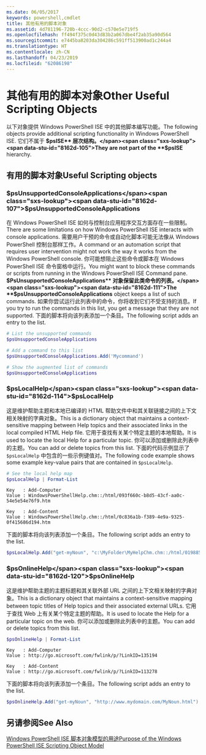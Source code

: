 ```yaml
---
ms.date: 06/05/2017
keywords: powershell,cmdlet
title: 其他有用的脚本对象
ms.assetid: 4d781196-720b-4ccc-90d2-c570e5e719f5
ms.openlocfilehash: ff494f375c0d43d83b2a067dbe4f2ab35a90d564
ms.sourcegitcommit: e7445ba8203da304286c591ff513900ad1c244a4
ms.translationtype: HT
ms.contentlocale: zh-CN
ms.lasthandoff: 04/23/2019
ms.locfileid: "62086198"
---
```

# <a name="other-useful-scripting-objects"></a><span data-ttu-id="8162d-103">其他有用的脚本对象</span><span class="sxs-lookup"><span data-stu-id="8162d-103">Other Useful Scripting Objects</span></span>

<span data-ttu-id="8162d-104">以下对象提供 Windows PowerShell ISE 中的其他脚本编写功能。</span><span class="sxs-lookup"><span data-stu-id="8162d-104">The following objects provide additional scripting functionality in Windows PowerShell ISE.</span></span> <span data-ttu-id="8162d-105">它们不属于 **$psISE** 层次结构。</span><span class="sxs-lookup"><span data-stu-id="8162d-105">They are not part of the **$psISE** hierarchy.</span></span>

## <a name="useful-scripting-objects"></a><span data-ttu-id="8162d-106">有用的脚本对象</span><span class="sxs-lookup"><span data-stu-id="8162d-106">Useful Scripting objects</span></span>

### <a name="psunsupportedconsoleapplications"></a><span data-ttu-id="8162d-107">$psUnsupportedConsoleApplications</span><span class="sxs-lookup"><span data-stu-id="8162d-107">$psUnsupportedConsoleApplications</span></span>

<span data-ttu-id="8162d-108">在 Windows PowerShell ISE 如何与控制台应用程序交互方面存在一些限制。</span><span class="sxs-lookup"><span data-stu-id="8162d-108">There are some limitations on how Windows PowerShell ISE interacts with console applications.</span></span> <span data-ttu-id="8162d-109">需要用户干预的命令或自动化脚本可能无法像从 Windows PowerShell 控制台那样工作。</span><span class="sxs-lookup"><span data-stu-id="8162d-109">A command or an automation script that requires user intervention might not work the way it works from the Windows PowerShell console.</span></span> <span data-ttu-id="8162d-110">你可能想阻止这些命令或脚本在 Windows PowerShell ISE 命令窗格中运行。</span><span class="sxs-lookup"><span data-stu-id="8162d-110">You might want to block these commands or scripts from running in the Windows PowerShell ISE Command pane.</span></span> <span data-ttu-id="8162d-111">**$PsUnsupportedConsoleApplications** 对象保留此类命令的列表。</span><span class="sxs-lookup"><span data-stu-id="8162d-111">The **$psUnsupportedConsoleApplications** object keeps a list of such commands.</span></span> <span data-ttu-id="8162d-112">如果你尝试运行此列表中的命令，你将收到它们不受支持的消息。</span><span class="sxs-lookup"><span data-stu-id="8162d-112">If you try to run the commands in this list, you get a message that they are not supported.</span></span> <span data-ttu-id="8162d-113">下面的脚本将向该列表添加一个条目。</span><span class="sxs-lookup"><span data-stu-id="8162d-113">The following script adds an entry to the list.</span></span>

```powershell
# List the unsupported commands
$psUnsupportedConsoleApplications

# Add a command to this list
$psUnsupportedConsoleApplications.Add('Mycommand')

# Show the augmented list of commands
$psUnsupportedConsoleApplications
```

### <a name="pslocalhelp"></a><span data-ttu-id="8162d-114">$psLocalHelp</span><span class="sxs-lookup"><span data-stu-id="8162d-114">$psLocalHelp</span></span>

<span data-ttu-id="8162d-115">这是维护帮助主题和本地已编译的 HTML 帮助文件中和其关联链接之间的上下文相关映射的字典对象。</span><span class="sxs-lookup"><span data-stu-id="8162d-115">This is a dictionary object that maintains a context-sensitive mapping between Help topics and their associated links in the local compiled HTML Help file.</span></span> <span data-ttu-id="8162d-116">它用于查找有关某个特定主题的本地帮助。</span><span class="sxs-lookup"><span data-stu-id="8162d-116">It is used to locate the local Help for a particular topic.</span></span> <span data-ttu-id="8162d-117">你可以添加或删除此列表中的主题。</span><span class="sxs-lookup"><span data-stu-id="8162d-117">You can add or delete topics from this list.</span></span> <span data-ttu-id="8162d-118">下面的代码示例显示了 `$psLocalHelp` 中包含的一些示例键值对。</span><span class="sxs-lookup"><span data-stu-id="8162d-118">The following code example shows some example key-value pairs that are contained in `$psLocalHelp`.</span></span>

```powershell
# See the local help map
$psLocalHelp | Format-List
```

```output
Key   : Add-Computer
Value : WindowsPowerShellHelp.chm::/html/093f660c-b8d5-43cf-aa0c-54e5e54e76f9.htm

Key   : Add-Content
Value : WindowsPowerShellHelp.chm::/html/0c836a1b-f389-4e9a-9325-0f415686d194.htm
```

<span data-ttu-id="8162d-119">下面的脚本将向该列表添加一个条目。</span><span class="sxs-lookup"><span data-stu-id="8162d-119">The following script adds an entry to the list.</span></span>

```powershell
$psLocalHelp.Add("get-myNoun", "c:\MyFolder\MyHelpChm.chm::/html/0198854a-1298-57ae-aa0c-87b5e5a84712.htm")
```

### <a name="psonlinehelp"></a><span data-ttu-id="8162d-120">$psOnlineHelp</span><span class="sxs-lookup"><span data-stu-id="8162d-120">$psOnlineHelp</span></span>

<span data-ttu-id="8162d-121">这是维护帮助主题的主题标题和其关联外部 URL 之间的上下文相关映射的字典对象。</span><span class="sxs-lookup"><span data-stu-id="8162d-121">This is a dictionary object that maintains a context-sensitive mapping between topic titles of Help topics and their associated external URLs.</span></span> <span data-ttu-id="8162d-122">它用于查找 Web 上有关某个特定主题的帮助。</span><span class="sxs-lookup"><span data-stu-id="8162d-122">It is used to locate the Help for a particular topic on the web.</span></span> <span data-ttu-id="8162d-123">你可以添加或删除此列表中的主题。</span><span class="sxs-lookup"><span data-stu-id="8162d-123">You can add or delete topics from this list.</span></span>

```powershell
$psOnlineHelp | Format-List
```

```output
Key   : Add-Computer
Value : http://go.microsoft.com/fwlink/p/?LinkID=135194

Key   : Add-Content
Value : http://go.microsoft.com/fwlink/p/?LinkID=113278
```

<span data-ttu-id="8162d-124">下面的脚本将向该列表添加一个条目。</span><span class="sxs-lookup"><span data-stu-id="8162d-124">The following script adds an entry to the list.</span></span>

```powershell
$psOnlineHelp.Add("get-myNoun", "http://www.mydomain.com/MyNoun.html")
```

## <a name="see-also"></a><span data-ttu-id="8162d-125">另请参阅</span><span class="sxs-lookup"><span data-stu-id="8162d-125">See Also</span></span>

[<span data-ttu-id="8162d-126">Windows PowerShell ISE 脚本对象模型的用途</span><span class="sxs-lookup"><span data-stu-id="8162d-126">Purpose of the Windows PowerShell ISE Scripting Object Model</span></span>](../components/ise/object-model/Purpose-of-the-Windows-PowerShell-ISE-Scripting-Object-Model.md)